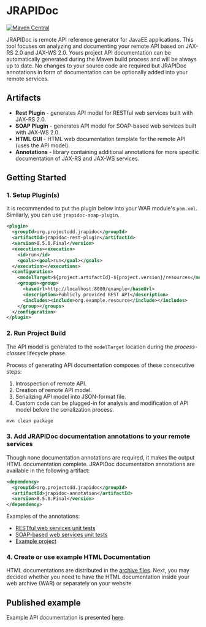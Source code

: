# JRAPIDoc
[![Maven Central](https://maven-badges.herokuapp.com/maven-central/org.projectodd.jrapidoc/jrapidoc-pom/badge.svg)](https://maven-badges.herokuapp.com/maven-central/org.projectodd.jrapidoc/jrapidoc-pom)


JRAPIDoc is remote API reference generator for JavaEE applications. This tool focuses on analyzing and documenting your remote API based on JAX-RS 2.0 and JAX-WS 2.0. Yours project API documentation can be automatically generated during the Maven build process and will be always up to date. No changes to your source code are required but JRAPIDoc annotations in form of documentation can be optionally added into your remote services.

## Artifacts
* **Rest Plugin** - generates API model for RESTful web services built with JAX-RS 2.0.
* **SOAP Plugin** - generates API model for SOAP-based web services built with JAX-WS 2.0.
* **HTML GUI** - HTML web documentation template for the remote API (uses the API model).
* **Annotations** - library containing additional annotations for more specific documentation of JAX-RS and JAX-WS services.

## Getting Started

### 1. Setup Plugin(s)
It is recommended to put the plugin below into your WAR module's `pom.xml`. Similarly, you can use `jrapidoc-soap-plugin`.

```xml
<plugin>
  <groupId>org.projectodd.jrapidoc</groupId>
  <artifactId>jrapidoc-rest-plugin</artifactId>
  <version>0.5.0.Final</version>
  <executions><execution>
    <id>run</id>
    <goals><goal>run</goal></goals>
  </execution></executions>
  <configuration>
    <modelTarget>${project.artifactId}-${project.version}/resources</modelTarget> <!-- target/example-1.0/resources -->
    <groups><group>
      <baseUrl>http://localhost:8080/example</baseUrl>
      <description>Publicly provided REST API</description>
      <includes><include>org.example.resource</include></includes>
    </group></groups>
  </configuration>
</plugin>
```

### 2. Run Project Build
The API model is generated to the `modelTarget` location during the *process-classes* lifecycle phase.

Process of generating API documentation composes of these consecutive steps:
1. Introspection of remote API.
2. Creation of remote API model.
3. Serializing API model into JSON-format file.
4. Custom code can be plugged-in for analysis and modification of API model before the serialization process.

```bash
mvn clean package
```

### 3. Add JRAPIDoc documentation annotations to your remote services
Though none documentation annotations are required, it makes the output HTML documentation complete. JRAPIDoc documentation annotations are available in the following artifact:

```xml
<dependency>
  <groupId>org.projectodd.jrapidoc</groupId>
  <artifactId>jrapidoc-annotation</artifactId>
  <version>0.5.0.Final</version>
</dependency>
```

Examples of the annotations:
* [RESTful web services unit tests](jrapidoc-rest-plugin/src/test/java)
* [SOAP-based web services unit tests](jrapidoc-soap-plugin/src/test/java)
* [Example project](https://github.com/sarzwest/jrapidoc-example-app)

### 4. Create or use example HTML Documentation
HTML documentations are distributed in the [archive files](https://github.com/projectodd/jrapidoc/releases). Next, you may decided whether you need to have the HTML documentation inside your web archive (WAR) or separately on your website.

## Published example
Example API documentation is presented [here](http://sarzwest.github.io/jrapidoc-example-app/).

